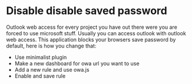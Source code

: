Disable disable saved password
======

Outlook web access for every project you have out there were you are forced to use microsoft stuff. Usually you can access outlook 
with outlook web access. This application blocks your browsers save password by default, here is how you change that:

* Use minimalist plugin
* Make a new dashboard for owa url you want to use
* Add a new rule and use owa.js
* Enable and save rule

